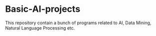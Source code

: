 # Basic-AI-projects

This repository contain a bunch of programs related to AI, Data Mining, Natural Language Processing etc.
